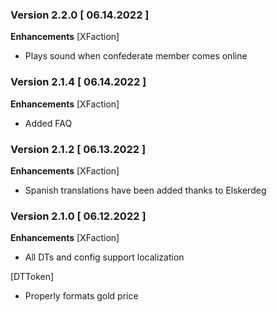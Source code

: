 ### Version 2.2.0 [ 06.14.2022 ]

**Enhancements**
[XFaction]
- Plays sound when confederate member comes online

### Version 2.1.4 [ 06.14.2022 ]

**Enhancements**
[XFaction]
- Added FAQ

### Version 2.1.2 [ 06.13.2022 ]

**Enhancements**
[XFaction]
- Spanish translations have been added thanks to Elskerdeg

### Version 2.1.0 [ 06.12.2022 ]

**Enhancements**
[XFaction]
- All DTs and config support localization

[DTToken]
- Properly formats gold price